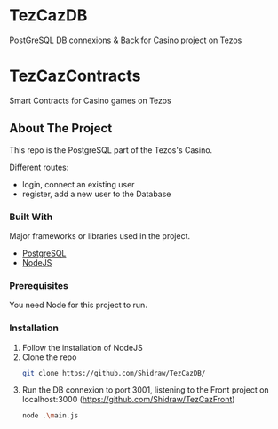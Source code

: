 # TezCazDB
PostGreSQL DB connexions & Back for Casino project on Tezos

# TezCazContracts
Smart Contracts for Casino games on Tezos

<!-- ABOUT THE PROJECT -->
## About The Project
This repo is the PostgreSQL part of the Tezos's Casino.

Different routes:
* login, connect an existing user
* register, add a new user to the Database

### Built With

Major frameworks or libraries used in the project.
* [PostgreSQL](https://www.postgresql.org/)
* [NodeJS](https://nodejs.org/en/)

### Prerequisites

You need Node for this project to run.

### Installation

1. Follow the installation of NodeJS
2. Clone the repo
   ```sh
   git clone https://github.com/Shidraw/TezCazDB/
   ```
4. Run the DB connexion to port 3001, listening to the Front project on localhost:3000 (https://github.com/Shidraw/TezCazFront)
   ```sh
   node .\main.js
   ```


